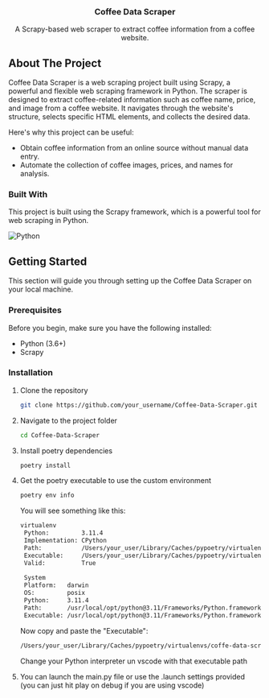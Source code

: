 <!-- PROJECT LOGO -->
<br />
<div align="center">
  <h3 align="center">Coffee Data Scraper</h3>

  <p align="center">
    A Scrapy-based web scraper to extract coffee information from a coffee website.
    <br />
  </p>
</div>

<!-- ABOUT THE PROJECT -->
## About The Project

Coffee Data Scraper is a web scraping project built using Scrapy, a powerful and flexible web scraping framework in Python. The scraper is designed to extract coffee-related information such as coffee name, price, and image from a coffee website. It navigates through the website's structure, selects specific HTML elements, and collects the desired data.

Here's why this project can be useful:
* Obtain coffee information from an online source without manual data entry.
* Automate the collection of coffee images, prices, and names for analysis.


<!-- BUILT WITH -->
### Built With

This project is built using the Scrapy framework, which is a powerful tool for web scraping in Python.

![Python](https://img.shields.io/badge/python-3670A0?style=for-the-badge&logo=python&logoColor=ffdd54)


<!-- GETTING STARTED -->
## Getting Started

This section will guide you through setting up the Coffee Data Scraper on your local machine.

### Prerequisites

Before you begin, make sure you have the following installed:
* Python (3.6+)
* Scrapy

### Installation

1. Clone the repository
   ```sh
   git clone https://github.com/your_username/Coffee-Data-Scraper.git
   ```
2. Navigate to the project folder
   ```sh
   cd Coffee-Data-Scraper
   ```
3. Install poetry dependencies
   ```sh
   poetry install
   ```
4. Get the poetry executable to use the custom environment
   ```sh
   poetry env info
   ```
   You will see something like this:
   ```sh
   virtualenv
    Python:         3.11.4
    Implementation: CPython
    Path:           /Users/your_user/Library/Caches/pypoetry/virtualenvs/coffe-data-scraper-Wtgo2mew-py3.11
    Executable:     /Users/your_user/Library/Caches/pypoetry/virtualenvs/coffe-data-scraper-Wtgo2mew-py3.11/bin/python
    Valid:          True
    
    System
    Platform:   darwin
    OS:         posix
    Python:     3.11.4
    Path:       /usr/local/opt/python@3.11/Frameworks/Python.framework/Versions/3.11
    Executable: /usr/local/opt/python@3.11/Frameworks/Python.framework/Versions/3.11/bin/python3.11
   ```
   Now copy and paste the "Executable":
   ```sh
   /Users/your_user/Library/Caches/pypoetry/virtualenvs/coffe-data-scraper-Wtgo2mew-py3.11/bin/python
   ```
   Change your Python interpreter un vscode with that executable path


6. You can launch the main.py file or use the .launch settings provided (you can just hit play on debug if you are using vscode)
